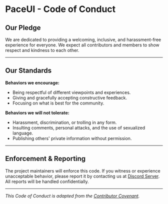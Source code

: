 # PaceUI - Code of Conduct

## Our Pledge

We are dedicated to providing a welcoming, inclusive, and harassment-free experience for everyone. We expect all contributors and members to show respect and kindness to each other.

---

## Our Standards

**Behaviors we encourage:**

- Being respectful of different viewpoints and experiences.
- Giving and gracefully accepting constructive feedback.
- Focusing on what is best for the community.

**Behaviors we will not tolerate:**

- Harassment, discrimination, or trolling in any form.
- Insulting comments, personal attacks, and the use of sexualized language.
- Publishing others' private information without permission.

---

## Enforcement & Reporting

The project maintainers will enforce this code. If you witness or experience unacceptable behavior, please report it by contacting us at [Discord Server](https://paceui.com/discord). All reports will be handled confidentially.

---

_This Code of Conduct is adapted from the [Contributor Covenant](https://www.contributor-covenant.org)._
